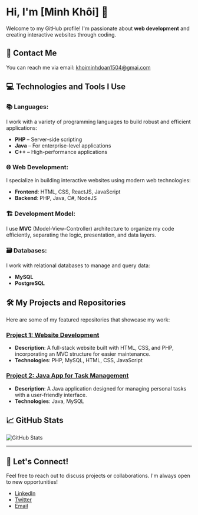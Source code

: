 # Hi, I'm [Minh Khôi] 👋

Welcome to my GitHub profile! I'm passionate about **web development** and creating interactive websites through coding.

## 📍 Contact Me
You can reach me via email: [khoiminhdoan1504@gmai.com](mailto:khoiminhdoan1504@gmai.com)

## 💻 Technologies and Tools I Use

### 📚 **Languages**:
I work with a variety of programming languages to build robust and efficient applications:
- **PHP** – Server-side scripting
- **Java** – For enterprise-level applications
- **C++** – High-performance applications

### 🌐 **Web Development**:
I specialize in building interactive websites using modern web technologies:
- **Frontend**: HTML, CSS, ReactJS, JavaScript
- **Backend**: PHP, Java, C#, NodeJS

### 🏗️ **Development Model**:
I use **MVC** (Model-View-Controller) architecture to organize my code efficiently, separating the logic, presentation, and data layers.

### 🗃️ **Databases**:
I work with relational databases to manage and query data:
- **MySQL**
- **PostgreSQL**

## 🛠️ My Projects and Repositories

Here are some of my featured repositories that showcase my work:

### [Project 1: Website Development](https://github.com/yourusername/project1)
- **Description**: A full-stack website built with HTML, CSS, and PHP, incorporating an MVC structure for easier maintenance.
- **Technologies**: PHP, MySQL, HTML, CSS, JavaScript

### [Project 2: Java App for Task Management](https://github.com/yourusername/project2)
- **Description**: A Java application designed for managing personal tasks with a user-friendly interface.
- **Technologies**: Java, MySQL

## 📈 GitHub Stats

![GitHub Stats](https://github-readme-stats.vercel.app/api?username=Izzy1504&show_icons=true&hide_title=true&hide=prs&theme=radical)

---

## 🌱 Let's Connect!
Feel free to reach out to discuss projects or collaborations. I'm always open to new opportunities!

- [LinkedIn](https://www.linkedin.com/in/yourprofile)
- [Twitter](https://twitter.com/yourusername)
- [Email](mailto:khoiminhdoan1504@gmai.com)
